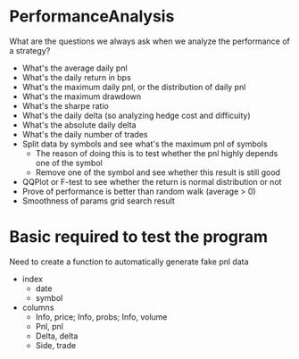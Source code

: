 # PerformanceAnalysis

What are the questions we always ask when we analyze the performance of a strategy?
- What's the average daily pnl
- What's the daily return in bps
- What's the maximum daily pnl, or the distribution of daily pnl
- What's the maximum drawdown
- What's the sharpe ratio
- What's the daily delta (so analyzing hedge cost and difficuity)
- What's the absolute daily delta
- What's the daily number of trades
- Split data by symbols and see what's the maximum pnl of symbols
    - The reason of doing this is to test whether the pnl highly depends one of the symbol
    - Remove one of the symbol and see whether this result is still good
- QQPlot or F-test to see whether the return is normal distribution or not
- Prove of performance is better than random walk (average > 0)
- Smoothness of params grid search result

# Basic required to test the program

Need to create a function to automatically generate fake pnl data
- index
    - date
    - symbol
- columns
    - Info, price; Info, probs; Info, volume
    - Pnl, pnl
    - Delta, delta
    - Side, trade
